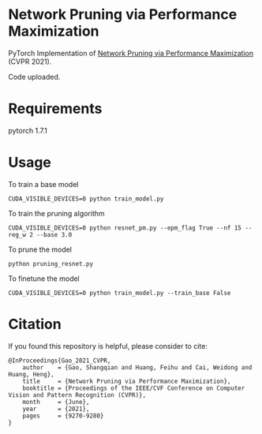 # Network Pruning via Performance Maximization
PyTorch Implementation of [Network Pruning via Performance Maximization](https://openaccess.thecvf.com/content/CVPR2021/papers/Gao_Network_Pruning_via_Performance_Maximization_CVPR_2021_paper.pdf) (CVPR 2021).

Code uploaded.
# Requirements
pytorch 1.7.1  
# Usage
To train a base model
```
CUDA_VISIBLE_DEVICES=0 python train_model.py
```
To train the pruning algorithm
```
CUDA_VISIBLE_DEVICES=0 python resnet_pm.py --epm_flag True --nf 15 --reg_w 2 --base 3.0
```
To prune the model
```
python pruning_resnet.py 
```
To finetune the model 
```
CUDA_VISIBLE_DEVICES=0 python train_model.py --train_base False
```
# Citation
If you found this repository is helpful, please consider to cite:
```
@InProceedings{Gao_2021_CVPR,
    author    = {Gao, Shangqian and Huang, Feihu and Cai, Weidong and Huang, Heng},
    title     = {Network Pruning via Performance Maximization},
    booktitle = {Proceedings of the IEEE/CVF Conference on Computer Vision and Pattern Recognition (CVPR)},
    month     = {June},
    year      = {2021},
    pages     = {9270-9280}
}
